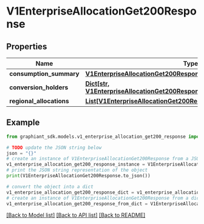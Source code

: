 # V1EnterpriseAllocationGet200Response


## Properties

Name | Type | Description | Notes
------------ | ------------- | ------------- | -------------
**consumption_summary** | [**V1EnterpriseAllocationGet200ResponseConsumptionSummary**](V1EnterpriseAllocationGet200ResponseConsumptionSummary.md) |  | [optional] 
**conversion_holders** | [**Dict[str, V1EnterpriseAllocationGet200ResponseConversionHoldersValue]**](V1EnterpriseAllocationGet200ResponseConversionHoldersValue.md) |  | [optional] 
**regional_allocations** | [**List[V1EnterpriseAllocationGet200ResponseRegionalAllocationsInner]**](V1EnterpriseAllocationGet200ResponseRegionalAllocationsInner.md) |  | [optional] 

## Example

```python
from graphiant_sdk.models.v1_enterprise_allocation_get200_response import V1EnterpriseAllocationGet200Response

# TODO update the JSON string below
json = "{}"
# create an instance of V1EnterpriseAllocationGet200Response from a JSON string
v1_enterprise_allocation_get200_response_instance = V1EnterpriseAllocationGet200Response.from_json(json)
# print the JSON string representation of the object
print(V1EnterpriseAllocationGet200Response.to_json())

# convert the object into a dict
v1_enterprise_allocation_get200_response_dict = v1_enterprise_allocation_get200_response_instance.to_dict()
# create an instance of V1EnterpriseAllocationGet200Response from a dict
v1_enterprise_allocation_get200_response_from_dict = V1EnterpriseAllocationGet200Response.from_dict(v1_enterprise_allocation_get200_response_dict)
```
[[Back to Model list]](../README.md#documentation-for-models) [[Back to API list]](../README.md#documentation-for-api-endpoints) [[Back to README]](../README.md)


